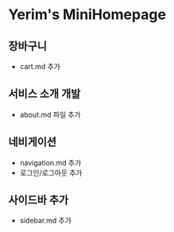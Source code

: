 # Yerim's MiniHomepage

## 장바구니

- cart.md 추가

## 서비스 소개 개발

- about.md 파일 추가

## 네비게이션

- navigation.md 추가
- 로그인/로그아웃 추가

## 사이드바 추가

- sidebar.md 추가
